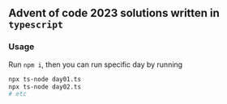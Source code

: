 ## Advent of code 2023 solutions written in `typescript`

### Usage

Run `npm i`, then you can run specific day by running

```sh
npx ts-node day01.ts
npx ts-node day02.ts
# etc
```
